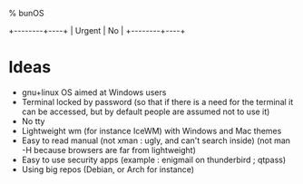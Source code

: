 % bunOS

+--------+----+
| Urgent | No |
+--------+----+

# Ideas

- gnu+linux OS aimed at Windows users
- Terminal locked by password
(so that if there is a need for the terminal
it can be accessed, but by default people are assumed not to use it)
- No tty
- Lightweight wm (for instance IceWM) with Windows and Mac themes
- Easy to read manual
(not xman : ugly, and can't search inside)
(not man -H because browsers are far from lightweight)
- Easy to use security apps
(example : enigmail on thunderbird ; qtpass)
- Using big repos (Debian, or Arch for instance)
